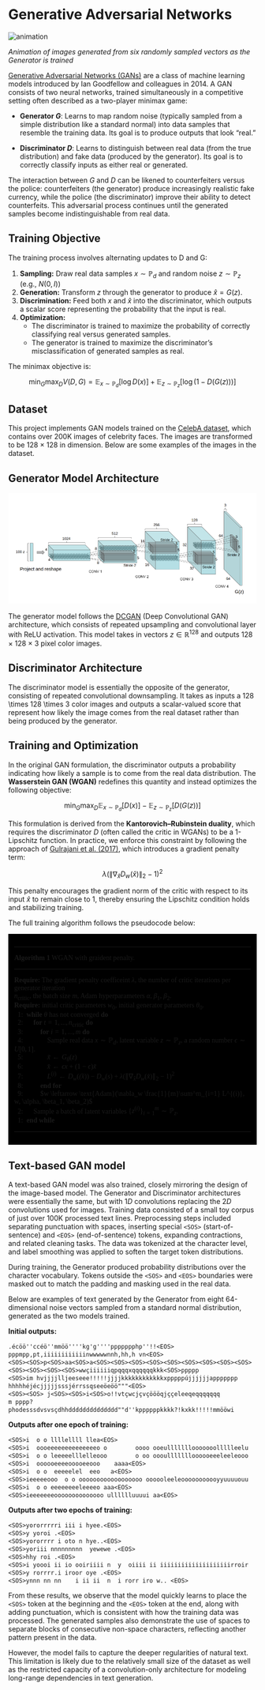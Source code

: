 # Generative Adversarial Networks

![animation](graphics/gan_animation.gif)

*Animation of images generated from six randomly sampled vectors as the Generator is trained*

[Generative Adversarial Networks (GANs)](https://arxiv.org/pdf/1406.2661) are a class of machine learning models introduced by Ian Goodfellow and colleagues in 2014. A GAN consists of two neural networks, trained simultaneously in a competitive setting often described as a two-player minimax game:

- **Generator $G$**: Learns to map random noise (typically sampled from a simple distribution like a standard normal) into data samples that resemble the training data. Its goal is to produce outputs that look “real.”

- **Discriminator $D$**: Learns to distinguish between real data (from the true distribution) and fake data (produced by the generator). Its goal is to correctly classify inputs as either real or generated.

The interaction between $G$ and $D$ can be likened to counterfeiters versus the police: counterfeiters (the generator) produce increasingly realistic fake currency, while the police (the discriminator) improve their ability to detect counterfeits. This adversarial process continues until the generated samples become indistinguishable from real data.

## Training Objective

The training process involves alternating updates to D and G:

1. **Sampling:** Draw real data samples $x \sim \mathbb{P}_{d}$ and random noise $z \sim \mathbb{P}_z$ (e.g., $`N(0, I)`$)
2. **Generation:** Transform $z$ through the generator to produce $\hat{x} = G(z)$.
3. **Discrimination:** Feed both $x$ and $\hat{x}$ into the discriminator, which outputs a scalar score representing the probability that the input is real.
4. **Optimization:** 
    - The discriminator is trained to maximize the probability of correctly classifying real versus generated samples.
    - The generator is trained to maximize the discriminator’s misclassification of generated samples as real.

The minimax objective is:

```math
\min_G \max_D V(D, G) = \mathbb{E}_{x \sim \mathbb{P}_{d}}[\log D(x)] + \mathbb{E}_{z \sim \mathbb{P}_{z}}[\log (1 - D(G(z)))]
```

## Dataset

This project implements GAN models trained on the [CelebA dataset](https://mmlab.ie.cuhk.edu.hk/projects/CelebA.html), which contains over 200K images of celebrity faces. The images are transformed to be 128 $\times$ 128 in dimension. Below are some examples of the images in the dataset.

## Generator Model Architecture

![DCGAN Generator Architecture](graphics/DCGAN.PNG)

The generator model follows the [DCGAN](https://arxiv.org/pdf/1511.06434) (Deep Convolutional GAN) architecture, which consists of repeated upsampling and convolutional layer with ReLU activation. This model takes in vectors $z \in \mathbb{R}^{128}$ and outputs 128 $\times$ 128 $\times$ 3 pixel color images.

## Discriminator Architecture

The discriminator model is essentially the opposite of the generator, consisting of repeated convolutional downsampling. It takes as inputs a 128 \times 128 \times 3 color images and outputs a scalar-valued score that represent how likely the image comes from the real dataset rather than being produced by the generator.

## Training and Optimization

In the original GAN formulation, the discriminator outputs a probability indicating how likely a sample is to come from the real data distribution. The **Wasserstein GAN (WGAN)** redefines this quantity and instead optimizes the following objective:

```math
\min_G \max_D \mathbb{E}_{x \sim \mathbb{P}_{d}}[D(x)] - \mathbb{E}_{z \sim \mathbb{P}_{z}}[D(G(z))]
```
This formulation is derived from the **Kantorovich–Rubinstein duality**, which requires the discriminator $D$ (often called the critic in WGANs) to be a 1-Lipschitz function. In practice, we enforce this constraint by following the approach of [Gulrajani et al. (2017)](https://arxiv.org/pdf/1704.00028), which introduces a gradient penalty term:
```math
\lambda (\lVert\nabla_{\hat{x}} D_w(\hat{x})\lVert_2 - 1)^2
```

This penalty encourages the gradient norm of the critic with respect to its input $\hat{x}$ to remain close to 1, thereby ensuring the Lipschitz condition holds and stabilizing training.

The full training algorithm follows the pseudocode below:

<div style="border: 2px solid #000000; font-family: Computer Modern Roman; padding: 10px; background: #000000; display: inline-block; max-width: fit-content;">

---

**Algorithm 1** WGAN with graident penalty.

---

**Require:** The gradient penalty coefficeint $\lambda$, the number of critic iterations per generator iteration \
$n_{\text{critic}}$, the batch size $m$, Adam hyperparameters $\alpha$, $\beta_1$, $\beta_2$.\
**Require:** initial critic parameters $w_0$, initial generator parameters $\theta_0$.\
&nbsp;&nbsp;1: &nbsp;**while** $\theta$ has not converged **do**\
&nbsp;&nbsp;2: &nbsp;&nbsp;&nbsp;&nbsp;&nbsp;**for** $t = 1,...,n_{\text{critic}}$ **do**\
&nbsp;&nbsp;3: &nbsp;&nbsp;&nbsp;&nbsp;&nbsp;&nbsp;&nbsp;&nbsp;&nbsp;**for** $i = 1,...,m$ **do**\
&nbsp;&nbsp;4: &nbsp;&nbsp;&nbsp;&nbsp;&nbsp;&nbsp;&nbsp;&nbsp;&nbsp;&nbsp;&nbsp;&nbsp;&nbsp;Sample real data $`x \sim \mathbb{P}_d`$, latent variable $`z \sim \mathbb{P}_z`$, a random number $`\epsilon \sim U[0, 1]`$.\
&nbsp;&nbsp;5: &nbsp;&nbsp;&nbsp;&nbsp;&nbsp;&nbsp;&nbsp;&nbsp;&nbsp;&nbsp;&nbsp;&nbsp;&nbsp;$`\tilde{x} \leftarrow G_{\theta}(z)`$\
&nbsp;&nbsp;6: &nbsp;&nbsp;&nbsp;&nbsp;&nbsp;&nbsp;&nbsp;&nbsp;&nbsp;&nbsp;&nbsp;&nbsp;&nbsp;$`\hat{x} \leftarrow \epsilon x + (1 - \epsilon) \tilde{x}`$\
&nbsp;&nbsp;7: &nbsp;&nbsp;&nbsp;&nbsp;&nbsp;&nbsp;&nbsp;&nbsp;&nbsp;&nbsp;&nbsp;&nbsp;&nbsp;$`L^{(i)} \leftarrow D_w(\tilde(x)) - D_w(s) + \lambda (\lVert\nabla_{\hat{x}} D_w(\hat{x})\lVert_2 - 1)^2`$\
&nbsp;&nbsp;8: &nbsp;&nbsp;&nbsp;&nbsp;&nbsp;&nbsp;&nbsp;&nbsp;&nbsp;**end for**\
&nbsp;&nbsp;9: &nbsp;&nbsp;&nbsp;&nbsp;&nbsp;&nbsp;&nbsp;&nbsp;&nbsp;$`w \leftarrow \text{Adam}(\nabla_w \frac{1}{m}\sum^m_{i=1} L^{(i)}, w, \alpha, \beta_1, \beta_2)`$\
&nbsp;&nbsp;2: &nbsp;&nbsp;&nbsp;&nbsp;&nbsp;Sample a batch of latent variables $`\{z^{(i)}\}^m_{i=1} \sim \mathbb{P}_z`$.\
&nbsp;&nbsp;1: &nbsp;**end while**

---

</div>

## Text-based GAN model

A text-based GAN model was also trained, closely mirroring the design of the image-based model. The Generator and Discriminator architectures were essentially the same, but with $1D$ convolutions replacing the $2D$ convolutions used for images. Training data consisted of a small toy corpus of just over 100K processed text lines. Preprocessing steps included separating punctuation with spaces, inserting special `<SOS>` (start-of-sentence) and `<EOS>` (end-of-sentence) tokens, expanding contractions, and related cleaning tasks. The data was tokenized at the character level, and label smoothing was applied to soften the target token distributions.

During training, the Generator produced probability distributions over the character vocabulary. Tokens outside the `<SOS>` and `<EOS>` boundaries were masked out to match the padding and masking used in the real data.

Below are examples of text generated by the Generator from eight 64-dimensional noise vectors sampled from a standard normal distribution, generated as the two models trained.

**Initial outputs:**
```
.écöö''ccéö''mmöö''''kg'g''''ppppppphp''!!<EOS>
pppmpp,pt,iiiiiiiiiiiinwwwwwnnh,hh,h vn<EOS>
<SOS><SOS>p<SOS>aa<SOS>a<SOS><SOS><SOS><SOS><SOS><SOS><SOS><SOS><SOS><SOS><SOS><SOS><SOS>wwçiiiiiiqpqqqxqqqqqqkkk<SOS>ppppp
<SOS>im hvjjjjlljeeseee!!!!!jjjjkkkkkkkkkkkkxpppppújjjjjjappppppp
hhhhhéjécjjjjjsssjérrssqseeöeöö"""<EOS>
<SOS><SOS> j<SOS><SOS>i<SOS>o!!vtçwcjçvçöööqjççeleeqeqqqqqqq           m pppp?
phodesssdvsvsçdhhdddddddddddddd""d''kppppppkkkk?!kxkk!!!!!mmööwi
```

**Outputs after one epoch of training:**
```
<SOS>i  o o llllellll llea<EOS>
<SOS>i  oooeeeeeeeeeeeeeeo o        oooo ooeulllllllooooooollllleelu
<SOS>i  o o leeeeelllelleooo        o oo oooullllllloooooeeeleeleooo
<SOS>i  oooooeeeeooooeeooo    aaaa<EOS>
<SOS>i  o o  eeeeelel  eeo   a<EOS>
<SOS>ieeeeeooo  o o oooooooooooooooooo oooooleeleooooooooooyyuuuuouu
<SOS>i  o o eeeeeeeeleeeeo aaa<EOS>
<SOS>ieeeeeeeoooooooooooooo ulllllluuuui aa<EOS>
```

**Outputs after two epochs of training:**
```
<SOS>yororrrrri iii i hyee.<EOS>
<SOS>y yoroi .<EOS>
<SOS>yororrrr i oto n hye..<EOS>
<SOS>yoriii nnnnnnnnn  yewewe .<EOS>
<SOS>hhy roi .<EOS>
<SOS>i yoooi ii io ooiriiii n  y  oiiii ii iiiiiiiiiiiiiiiiiiiirroir
<SOS>y rorrrr.i iroor oye .<EOS>
<SOS>ynnn nn nn    i ii ii  n  i rorr iro w.. <EOS>
```

From these results, we observe that the model quickly learns to place the `<SOS>` token at the beginning and the `<EOS>` token at the end, along with adding punctuation, which is consistent with how the training data was processed. The generated samples also demonstrate the use of spaces to separate blocks of consecutive non-space characters, reflecting another pattern present in the data.

However, the model fails to capture the deeper regularities of natural text. This limitation is likely due to the relatively small size of the dataset as well as the restricted capacity of a convolution-only architecture for modeling long-range dependencies in text generation.
